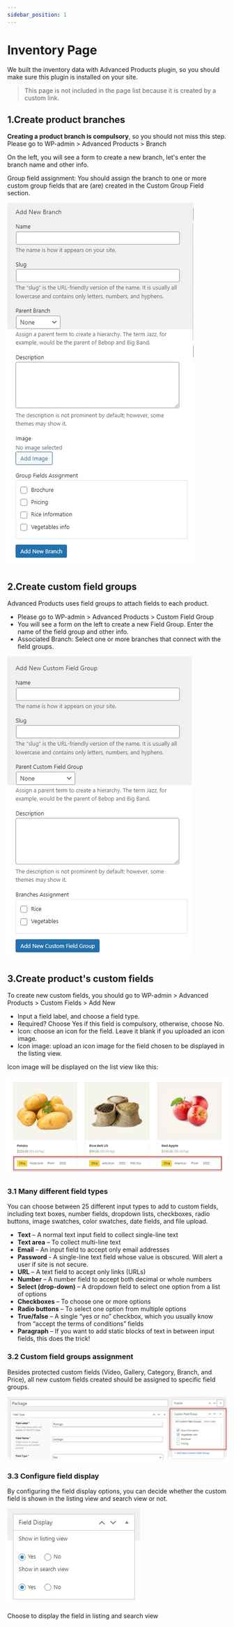 ```yaml
---
sidebar_position: 1
---
```

# Inventory Page

We built the inventory data with Advanced Products plugin, so you should make sure this plugin is installed on your site.

> This page is not included in the page list because it is created by a custom link.


## 1.Create product branches

**Creating a product branch is compulsory**, so you should not miss this step. Please go to WP-admin > Advanced Products > Branch

On the left, you will see a form to create a new branch, let's enter the branch name and other info. 

Group field assignment: You should assign the branch to one or more custom group fields that are (are) created in the Custom Group Field section. 

![Inventory](./img/add-branch.jpeg)

## 2.Create custom field groups

Advanced Products uses field groups to attach fields to each product. 

* Please go to WP-admin > Advanced Products > Custom Field Group
* You will see a form on the left to create a new Field Group. Enter the name of the field group and other info.
* Associated Branch: Select one or more branches that connect with the field groups.

![Inventory](./img/add-field-group.jpeg)

## 3.Create product's custom fields

To create new custom fields, you should go to WP-admin > Advanced Products > Custom Fields > Add New

* Input a field label, and choose a field type.
* Required? Choose Yes if this field is compulsory, otherwise, choose No.
* Icon: choose an icon for the field. Leave it blank if you uploaded an icon image.
* Icon image: upload an icon image for the field chosen to be displayed in the listing view.

Icon image will be displayed on the list view like this: 

![Inventory](./img/inventory-view.jpeg)

### 3.1 Many different field types

You can choose between 25 different input types to add to custom fields, including text boxes, number fields, dropdown lists, checkboxes, radio buttons, image swatches, color swatches, date fields, and file upload.

* **Text** – A normal text input field to collect single-line text
* **Text area** – To collect multi-line text
* **Email** – An input field to accept only email addresses
* **Password** - A single-line text field whose value is obscured. Will alert a user if site is not secure.
* **URL** – A text field to accept only links (URLs)
* **Number** – A number field to accept both decimal or whole numbers
* **Select (drop-down)** – A dropdown field to select one option from a list of options
* **Checkboxes** – To choose one or more options
* **Radio buttons** – To select one option from multiple options
* **True/false** – A single “yes or no” checkbox, which you usually know from “accept the terms of conditions” fields
* **Paragraph** – If you want to add static blocks of text in between input fields, this does the trick!

### 3.2 Custom field groups assignment

Besides protected custom fields (Video, Gallery, Category, Branch, and Price), all new custom fields created should be assigned to specific field groups. 

![Inventory](./img/group-assign.jpeg)

### 3.3 Configure field display

By configuring the field display options, you can decide whether the custom field is shown in the listing view and search view or not. 

![Inventory](./img/field-display.jpeg)

Choose to display the field in listing and search view

